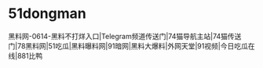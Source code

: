 # 51dongman
黑料网-0614-黑料不打烊入口|Telegram频道传送门|74猫导航主站|74猫传送门|78黑料网|51吃瓜|黑料曝料网|91暗网|黑料大爆料|外网天堂|91视频|今日吃瓜在线|881比鸭
